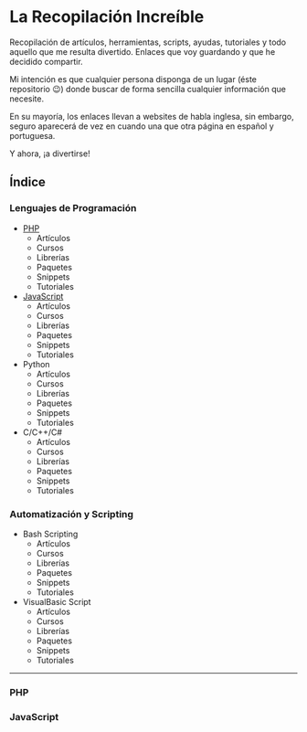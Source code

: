 # La Recopilación Increíble

Recopilación de artículos, herramientas, scripts, ayudas, tutoriales y todo aquello que me resulta divertido. Enlaces que voy guardando y que he decidido compartir.

Mi intención es que cualquier persona disponga de un lugar (éste repositorio :wink:) donde buscar de forma sencilla cualquier información que necesite.

En su mayoría, los enlaces llevan a websites de habla inglesa, sin embargo, seguro aparecerá de vez en cuando una que otra página en español y portuguesa.

Y ahora, ¡a divertirse!

## Índice

### Lenguajes de Programación
* [PHP](#PHP)
    * Artículos
    * Cursos
    * Librerías
    * Paquetes
    * Snippets
    * Tutoriales
* [JavaScript](#JavaScript)
    * Artículos
    * Cursos
    * Librerías
    * Paquetes
    * Snippets
    * Tutoriales
* Python
    * Artículos
    * Cursos
    * Librerías
    * Paquetes
    * Snippets
    * Tutoriales
* C/C++/C#
    * Artículos
    * Cursos
    * Librerías
    * Paquetes
    * Snippets
    * Tutoriales

### Automatización y Scripting
* Bash Scripting
    * Artículos
    * Cursos
    * Librerías
    * Paquetes
    * Snippets
    * Tutoriales
* VisualBasic Script
    * Artículos
    * Cursos
    * Librerías
    * Paquetes
    * Snippets
    * Tutoriales

----------

### PHP

### JavaScript
